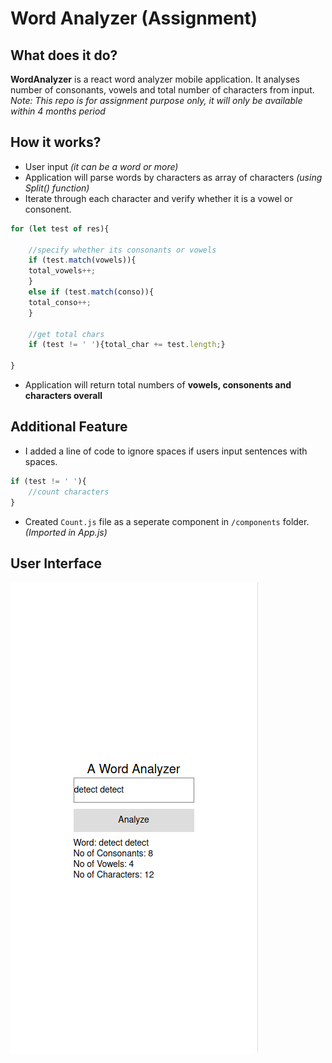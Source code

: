 # Word Analyzer (Assignment)

## What does it do?

**WordAnalyzer** is a react word analyzer mobile application. It analyses number of consonants, vowels and total number of characters from input. _Note: This repo is for assignment purpose only, it will only be available within 4 months period_

## How it works?

* User input _(it can be a word or more)_
* Application will parse words by characters as array of characters _(using Split() function)_
* Iterate through each character and verify whether it is a vowel or consonent.
```js
for (let test of res){

	//specify whether its consonants or vowels
	if (test.match(vowels)){
	total_vowels++;
	}
	else if (test.match(conso)){
	total_conso++;
	}

	//get total chars
	if (test != ' '){total_char += test.length;}

}
```
* Application will return total numbers of **vowels, consonents and characters overall**

## Additional Feature

* I added a line of code to ignore spaces if users input sentences with spaces.
```js
if (test != ' '){
	//count characters
}
```
* Created `Count.js` file as a seperate component in `/components` folder. _(Imported in App.js)_

## User Interface

![screenshot](Capture.PNG)
